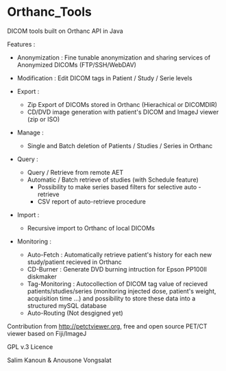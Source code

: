 # Orthanc_Tools
DICOM tools built on Orthanc API in Java

Features : 

- Anonymization : Fine tunable anonymization and sharing services of Anonymized DICOMs (FTP/SSH/WebDAV)

- Modification : Edit DICOM tags in Patient / Study / Serie levels

- Export : 
   - Zip Export of DICOMs stored in Orthanc (Hierachical or DICOMDIR)
   - CD/DVD image generation with patient's DICOM and ImageJ viewer (zip or ISO)
   
 - Manage : 
   - Single and Batch deletion of Patients / Studies / Series in Orthanc
   
 - Query : 
   - Query / Retrieve from remote AET
   - Automatic / Batch retrieve of studies (with Schedule feature)
      - Possibility to make series based filters for selective auto - retrieve
      - CSV report of auto-retrieve procedure
   
 - Import :
   - Recursive import to Orthanc of local DICOMs
   
 - Monitoring :
   - Auto-Fetch : Automatically retrieve patient's history for each new study/patient recieved in Orthanc
   - CD-Burner : Generate DVD burning intruction for Epson PP100II diskmaker
   - Tag-Monitoring : Autocollection of DICOM tag value of recieved patients/studies/series (monitoring injected dose, patient's weight,        acquisition time ...) and possibility to store these data into a structured mySQL database
   - Auto-Routing (Not desgigned yet)
   
 Contribution from http://petctviewer.org, free and open source PET/CT viewer based on Fiji/ImageJ
 
 GPL v.3 Licence
 
 Salim Kanoun & Anousone Vongsalat
 
